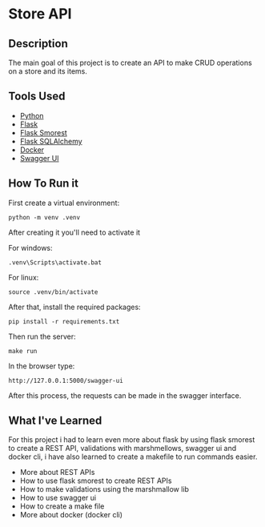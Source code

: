 # Store API

## Description

The main goal of this project is to create an API to make CRUD operations on a store and its items.

## Tools Used

- [Python](https://www.python.org/downloads/)
- [Flask](https://flask.palletsprojects.com/en/2.2.x/)
- [Flask Smorest](https://flask-smorest.readthedocs.io/en/latest/)
- [Flask SQLAlchemy](https://flask-sqlalchemy.palletsprojects.com/en/3.0.x/)
- [Docker](https://docs.docker.com/)
- [Swagger UI](https://swagger.io/tools/swagger-ui/)

## How To Run it

First create a virtual environment:

```shell
python -m venv .venv
```

After creating it you'll need to activate it

For windows:

```shell
.venv\Scripts\activate.bat
```

For linux:

```shell
source .venv/bin/activate
```

After that, install the required packages:

```shell
pip install -r requirements.txt
```

Then run the server:


```shell
make run
```

In the browser type:

```shell
http://127.0.0.1:5000/swagger-ui
```
After this process, the requests can be made in the swagger interface.

## What I've Learned

For this project i had to learn even more about flask by using flask smorest to create a REST API, validations with marshmellows, swagger ui and docker cli, i have also learned to create a makefile to run commands easier.

- More about REST APIs
- How to use flask smorest to create REST APIs
- How to make validations using the marshmallow lib
- How to use swagger ui
- How to create a make file
- More about docker (docker cli)